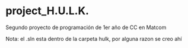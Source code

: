 ﻿# project_H.U.L.K.
Segundo proyecto de programación de 1er año de CC en Matcom

Nota: el .sln esta dentro de la carpeta hulk, por alguna razon se creo ahí
